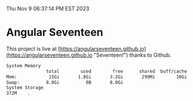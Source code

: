 Thu Nov  9 06:37:14 PM EST 2023

# Angular Seventeen


This project is live at [https://angularseventeen.github.io](https://angularseventeen.github.io "Seventeen!") thanks to Github.

```bash
System Memory
               total        used        free      shared  buff/cache   available
Mem:            15Gi       1.8Gi       3.2Gi       299Mi        10Gi        13Gi
Swap:          8.0Gi          0B       8.0Gi
System Storage
372M	.
